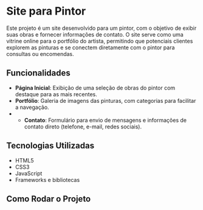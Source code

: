 # Site para Pintor

Este projeto é um site desenvolvido para um pintor, com o objetivo de exibir suas obras e fornecer informações de contato. O site serve como uma vitrine online para o portfólio do artista, permitindo que potenciais clientes explorem as pinturas e se conectem diretamente com o pintor para consultas ou encomendas.

## Funcionalidades

- **Página Inicial**: Exibição de uma seleção de obras do pintor com destaque para as mais recentes.
- **Portfólio**: Galeria de imagens das pinturas, com categorias para facilitar a navegação.
- - **Contato**: Formulário para envio de mensagens e informações de contato direto (telefone, e-mail, redes sociais).

## Tecnologias Utilizadas

- HTML5
- CSS3
- JavaScript
- Frameworks e bibliotecas
  
## Como Rodar o Projeto
